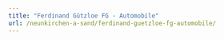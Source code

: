 ```yaml
---
title: "Ferdinand Gützloe FG - Automobile"
url: /neunkirchen-a-sand/ferdinand-guetzloe-fg-automobile/
---
```

